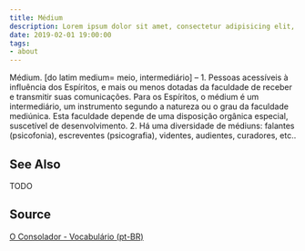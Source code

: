 ```yaml
---
title: Médium
description: Lorem ipsum dolor sit amet, consectetur adipisicing elit, sed do eiusmod tempor incididunt ut labore et dolore magna aliqua.  TODO
date: 2019-02-01 19:00:00
tags:
- about
---
```


Médium. [do latim medium= meio, intermediário] – 1. Pessoas acessíveis à influência dos Espíritos, e mais ou menos dotadas da faculdade de receber e transmitir suas comunicações. Para os Espíritos, o médium é um intermediário, um instrumento segundo a natureza ou o grau da faculdade mediúnica. Esta faculdade depende de uma disposição orgânica especial, suscetível de desenvolvimento. 2. Há uma diversidade de médiuns: falantes (psicofonia), escreventes (psicografia), videntes, audientes, curadores, etc..



## See Also
TODO

## Source
[O Consolador - Vocabulário (pt-BR)](http://www.oconsolador.com.br/linkfixo/vocabulario/principal.html)
